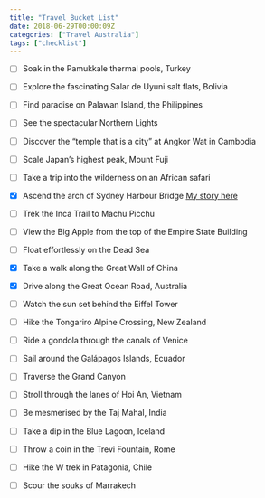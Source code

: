 ```yaml
---
title: "Travel Bucket List"
date: 2018-06-29T00:00:09Z
categories: ["Travel Australia"]
tags: ["checklist"]
---
```


- [ ] Soak in the Pamukkale thermal pools, Turkey

- [ ] Explore the fascinating Salar de Uyuni salt flats, Bolivia

- [ ] Find paradise on Palawan Island, the Philippines

- [ ] See the spectacular Northern Lights

- [ ] Discover the “temple that is a city” at Angkor Wat in Cambodia 

- [ ] Scale Japan’s highest peak, Mount Fuji

- [ ] Take a trip into the wilderness on an African safari

- [x] Ascend the arch of Sydney Harbour Bridge [My story here](https://www.huatuostudio.com/20130406harbourbridge/)

- [ ] Trek the Inca Trail to Machu Picchu

- [ ] View the Big Apple from the top of the Empire State Building 

- [ ] Float effortlessly on the Dead Sea

- [x] Take a walk along the Great Wall of China

- [x] Drive along the Great Ocean Road, Australia

- [ ] Watch the sun set behind the Eiffel Tower

- [ ] Hike the Tongariro Alpine Crossing, New Zealand

- [ ] Ride a gondola through the canals of Venice

- [ ] Sail around the Galápagos Islands, Ecuador

- [ ] Traverse the Grand Canyon

- [ ] Stroll through the lanes of Hoi An, Vietnam

- [ ] Be mesmerised by the Taj Mahal, India

- [ ] Take a dip in the Blue Lagoon, Iceland

- [ ] Throw a coin in the Trevi Fountain, Rome

- [ ] Hike the W trek in Patagonia, Chile

- [ ] Scour the souks of Marrakech